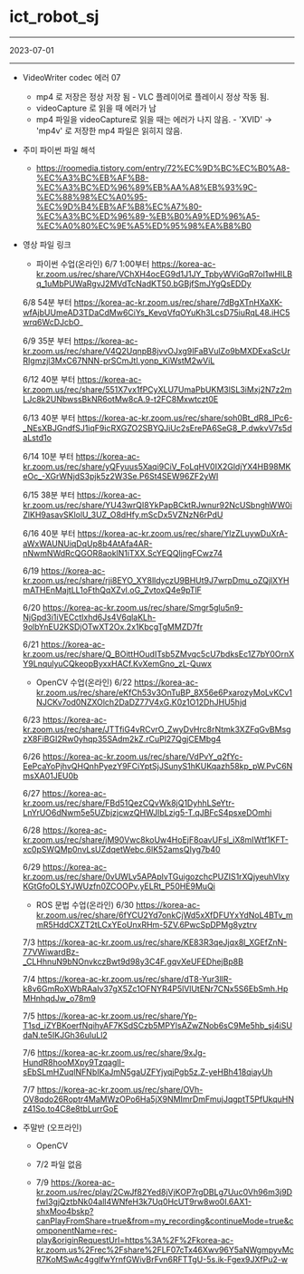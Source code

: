 # ict_robot_sj

- - - 
2023-07-01
- - -

* VideoWriter codec 에러 07 
  * mp4 로 저장은 정상 저장 됨 - VLC 플레이어로 플레이시 정상 작동 됨.
  * videoCapture 로 읽을 때 에러가 남 
  * mp4 파일을 videoCapture로 읽을 때는 에러가 나지 않음. - 'XVID' -> 'mp4v' 로 저장한 mp4 파일은 읽히지 않음.

* 주미 파이썬 파일 해석
  * https://roomedia.tistory.com/entry/72%EC%9D%BC%EC%B0%A8-%EC%A3%BC%EB%AF%B8-%EC%A3%BC%ED%96%89%EB%AA%A8%EB%93%9C-%EC%88%98%EC%A0%95-%EC%9D%B4%EB%AF%B8%EC%A7%80-%EC%A3%BC%ED%96%89-%EB%B0%A9%ED%96%A5-%EC%A0%80%EC%9E%A5%ED%95%98%EA%B8%B0





* 영상 파일 링크


  * 파이썬 수업(온라인)
  6/7	1:00부터 	https://korea-ac-kr.zoom.us/rec/share/VChXH4ocEG9d1J1JY_TpbyWViGqR7ol1wHILBq_1uMbPUWaRgvJ2MVdTcNadKT50.bGBjfSmJYgQsEDDy

  6/8	54분 부터	https://korea-ac-kr.zoom.us/rec/share/7dBgXTnHXaXK-wfAjbUUmeAD3TDaCdMw6CiYs_KevqVfqOYuKh3LcsD75iuRqL48.iHC5wrq6WcDJcbO_

  6/9	35분 부터	https://korea-ac-kr.zoom.us/rec/share/V4Q2UqnpB8jvvOJxg9IFaBVulZo9bMXDExaScUrRIgmzjl3MxC67NNN-prSCmJtl.yonp_KiWstM2wViL

  6/12	40분 부터	https://korea-ac-kr.zoom.us/rec/share/551X7vx1fPCyXLU7UmaPbUKM3lSL3iMxj2N7z2mLJc8k2UNbwssBkNR6otMw8cA.9-t2FC8Mxwtczt0E

  6/13	40분 부터	https://korea-ac-kr.zoom.us/rec/share/soh0Bt_dR8_lPc6-_NEsXBJGndfSJ1iqF9icRXGZO2SBYQJiUc2sErePA6SeG8_P.dwkvV7s5daLstd1o

  6/14	10분 부터	https://korea-ac-kr.zoom.us/rec/share/yQFyuus5Xaqi9CiV_FoLqHV0IX2GldjYX4HB98MKeOc_-XGrWNjdS3pjk5z2W3Se.P6St4SEW96ZF2yWI

  6/15	38분 부터	https://korea-ac-kr.zoom.us/rec/share/YU43wrQI8YkPapBCktRJwnur92NcUSbnghWW0iZlKH9asavSKlolU_3UZ_O8dHfy.mScDx5VZNzN6rPdU

  6/16	40분 부터	https://korea-ac-kr.zoom.us/rec/share/YlzZLuywDuXrA-aWxWAUNUiqDqUp8b4AtAfa4AR-nNwmNWdRcQGOR8aoklN1iTXX.ScYEQQljngFCwz74

  6/19		https://korea-ac-kr.zoom.us/rec/share/rji8EYO_XY8lldyczU9BHUt9J7wrpDmu_oZQjlXYHmATHEnMajtLL1oFthQqXZvl.oG_ZvtoxQ4e9pTlF

  6/20		https://korea-ac-kr.zoom.us/rec/share/Smgr5glu5n9-NjGpd3i1iVECctIxhd6Js4V6qlaKLh-9olbYnEU2KSDjOTwXT2Ox.2x1KbcgTgMMZD7fr

  6/21		https://korea-ac-kr.zoom.us/rec/share/Q_BOittHOudITsb5ZMvqc5cU7bdksEc1Z7bY0OrnXY9LnqulyuCQkeopByxxHACf.KvXemGno_zL-Quwx


  * OpenCV 수업(온라인)
  6/22	https://korea-ac-kr.zoom.us/rec/share/eKfCh53v3OnTuBP_8X56e6PxarozyMoLvKCv1NJCKv7od0NZXOlch2DaDZ77V4xG.K0z1O12DhJHU5hjd

  6/23	https://korea-ac-kr.zoom.us/rec/share/JTTfiG4vRCvrO_ZwyDvHrc8rNtmk3XZFqGvBMsgzX8FiBGI2Rw0yhqp35SAdm2kZ.rCuPl27QgjCEMbg4

  6/26	https://korea-ac-kr.zoom.us/rec/share/VdPvY_q2fYc-EePcaYoPjhvQHQnhPyezY9FCiYptSjJSunyS1hKUKqazh58kp_pW.PvC6NmsXA01JEU0b

  6/27	https://korea-ac-kr.zoom.us/rec/share/FBd51QezCQvWk8jQ1DyhhLSeYtr-LnYrUO6dNwm5e5UZbjzjcwzQHWJlbLzig5-T.qJBFcS4psxeDOmhi

  6/28	https://korea-ac-kr.zoom.us/rec/share/jM90Vwc8koUw4HoEjF8oavUFsl_iX8mIWtf1KFT-xc0pSWQMp0nvLsUZdqetWebc.6lK52amsQIyg7b40

  6/29	https://korea-ac-kr.zoom.us/rec/share/0vUWLv5APAplvTGuigozchcPUZIS1rXQjyeuhVIxyKGtGfoOLSYJWUzfn0ZCOOPv.yELRt_P50HE9MuQi

  * ROS 문법 수업(온라인)
  6/30	https://korea-ac-kr.zoom.us/rec/share/6fYCU2Yd7onkCjWd5xXfDFUYxYdNoL4BTv_mmR5HddCXZT2tLCxYEoUnxRHm-5ZV.6PwcSpDPMg8yztrv

  7/3	https://korea-ac-kr.zoom.us/rec/share/KE83R3qeJjqx8l_XGEfZnN-77VWiwardBz-_CLHhnuN9bNOnvkczBwt9d98y3C4F.gqvXeUFEDhejBp8B

  7/4	https://korea-ac-kr.zoom.us/rec/share/dT8-Yur3llR-k8v6GmRoXWbRAaIv37gX5Zc1OFNYR4P5lVlUtENr7CNx5S6EbSmh.HpMHnhqdJw_o78m9

  7/5	https://korea-ac-kr.zoom.us/rec/share/Yp-T1sd_iZYBKoerfNqihyAF7KSdSCzb5MPYlsAZwZNob6sC9Me5hb_sj4iSUdaN.te5IKJGh36uIuLl2

  7/6	https://korea-ac-kr.zoom.us/rec/share/9xJg-HundR8hooMXpy9TzqaglI-sEbSLmHZuqlNFNbIKaJmN5gaUZFYjyqjPgb5z.Z-yeHBh418qiayUh

  7/7	https://korea-ac-kr.zoom.us/rec/share/OVh-OV8qdo26Roptr4MaMWzOPo6Ha5jX9NMImrDmFmujJqgptT5PfUkquHNz41So.to4C8e8tbLurrGoE


* 주말반 (오프라인)
  * OpenCV
  * 7/2 파일 없음
    
  * 7/9
  https://korea-ac-kr.zoom.us/rec/play/2CwJf82Yed8jVjKOP7rgDBLg7Uuc0Vh96m3j9DfwI3gjQztbNk04all4WNfeH3k7Uq0HcUT9rw8wo0I.6AX1-shxMoo4bskp?canPlayFromShare=true&from=my_recording&continueMode=true&componentName=rec-play&originRequestUrl=https%3A%2F%2Fkorea-ac-kr.zoom.us%2Frec%2Fshare%2FLF07cTx46Xwv96Y5aNWgmpyvMcR7KoMSwAc4gglfwYrnfGWivBrFvn6RFTTgU-5s.ik-Fgex9JXfPu2-w
  
